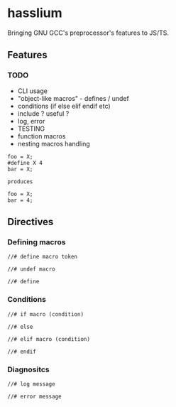 # hasslium

Bringing GNU GCC's preprocessor's features to JS/TS.

## Features

### TODO

 - CLI usage
 - "object-like macros" - defines / undef
 - conditions (if else elif endif etc)
 - include ? useful ?
 - log, error
 - TESTING
 - function macros
 - nesting macros handling

 
```
foo = X;
#define X 4
bar = X;

produces

foo = X;
bar = 4;

```

## Directives

### Defining macros

```
//# define macro token

//# undef macro

//# define
```

### Conditions

```
//# if macro (condition)

//# else

//# elif macro (condition)

//# endif
```

### Diagnositcs

```
//# log message

//# error message

```